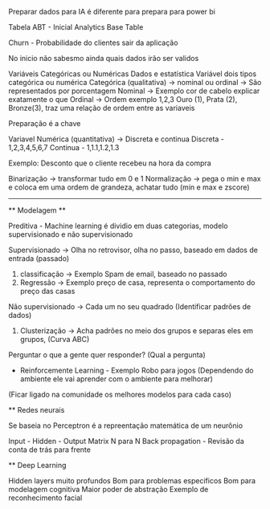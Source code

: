 Preparar dados para IA é diferente para prepara para power bi

Tabela ABT - Inicial
Analytics Base Table

Churn - Probabilidade do clientes sair da aplicação

No inicio não sabesmo ainda quais dados irão ser validos

Variáveis Categóricas ou Numéricas
Dados e estatística
Variável dois tipos categórica ou numérica
Categórica (qualitativa) -> nominal ou ordinal -> São representados por porcentagem 
Nominal -> Exemplo cor de cabelo explicar exatamente o que 
Ordinal -> Ordem exemplo 1,2,3 Ouro (1), Prata (2), Bronze(3), traz uma relação de ordem entre as variaveis

Preparação é a chave

Variavel Numérica (quantitativa) -> Discreta e continua
Discreta - 1,2,3,4,5,6,7
Continua - 1,1.1,1.2,1.3

Exemplo: Desconto que o cliente recebeu na hora da compra

Binarização -> transformar tudo em 0 e 1
Normalização -> pega o min e max e coloca em uma ordem de grandeza, achatar tudo (min e max e zscore)

------------
** Modelagem **

Preditiva -
Machine learning é dividio em duas categorias, modelo supervisionado e não supervisionado

Supervisionado -> Olha no retrovisor, olha no passo, baseado em dados de entrada (passado)
1. classificação -> Exemplo Spam de email, baseado no passado
2. Regressão -> Exemplo preço de casa, representa o comportamento do preço das casas

Não supervisionado -> Cada um no seu quadrado (Identificar padrões de dados)
1. Clusterização -> Acha padrões no meio dos grupos e separas eles em grupos, (Curva ABC)

Perguntar o que a gente quer responder? (Qual a pergunta)
* Reinforcemente Learning - Exemplo Robo para jogos (Dependendo do ambiente ele vai aprender com o ambiente para melhorar)

(Ficar ligado na comunidade os melhores modelos para cada caso)

** Redes neurais

Se baseia no Perceptron é a repreentação matemática de um neurônio

Input - Hidden - Output
Matrix N para N
Back propagation - Revisão da conta de trás para frente

** Deep Learning

Hidden layers muito profundos
Bom para problemas especificos
Bom para modelagem cognitiva
Maior poder de abstração
Exemplo de reconhecimento facial